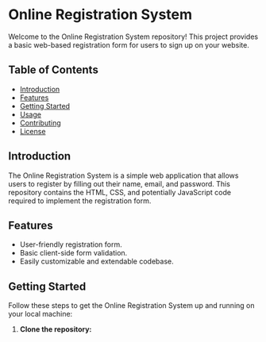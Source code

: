 # Online Registration System

Welcome to the Online Registration System repository! This project provides a basic web-based registration form for users to sign up on your website.

## Table of Contents

- [Introduction](#introduction)
- [Features](#features)
- [Getting Started](#getting-started)
- [Usage](#usage)
- [Contributing](#contributing)
- [License](#license)

## Introduction

The Online Registration System is a simple web application that allows users to register by filling out their name, email, and password. This repository contains the HTML, CSS, and potentially JavaScript code required to implement the registration form.

## Features

- User-friendly registration form.
- Basic client-side form validation.
- Easily customizable and extendable codebase.

## Getting Started

Follow these steps to get the Online Registration System up and running on your local machine:

1. **Clone the repository:**

